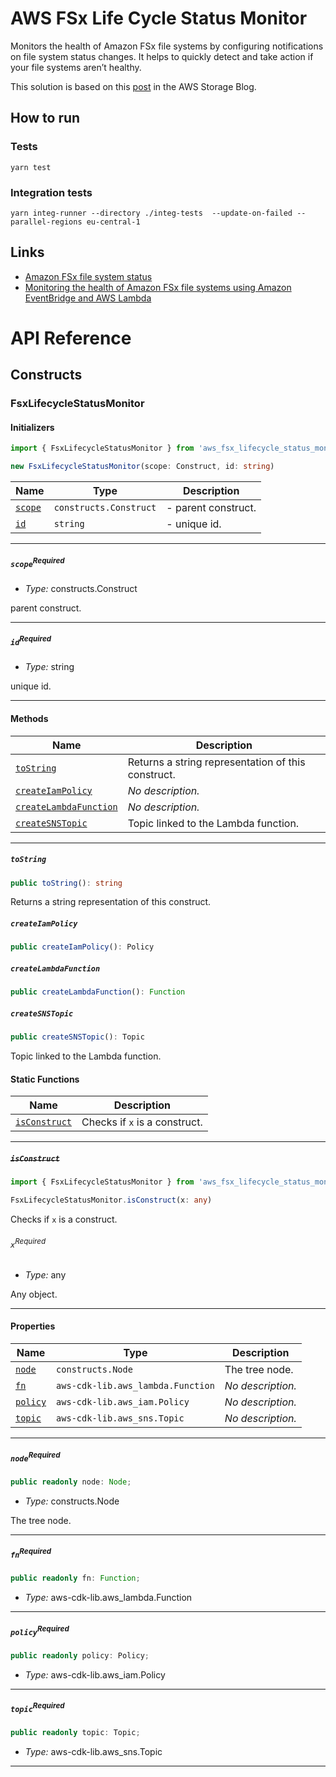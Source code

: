 # AWS FSx Life Cycle Status Monitor

Monitors the health of Amazon FSx file systems by configuring
notifications on file system status changes. It helps to
quickly detect and take action if your file systems aren’t healthy.

This solution is based on this [post](https://aws.amazon.com/de/blogs/storage/monitoring-the-health-of-amazon-fsx-file-systems-using-amazon-eventbridge-and-aws-lambda/) in the AWS Storage Blog.

## How to run

### Tests

```shell
yarn test
```

### Integration tests

```shell
yarn integ-runner --directory ./integ-tests  --update-on-failed --parallel-regions eu-central-1
```

## Links

- [Amazon FSx file system status](https://docs.aws.amazon.com/fsx/latest/WindowsGuide/file-system-lifecycle-states.html)
- [Monitoring the health of Amazon FSx file systems using Amazon EventBridge and AWS Lambda](https://aws.amazon.com/de/blogs/storage/monitoring-the-health-of-amazon-fsx-file-systems-using-amazon-eventbridge-and-aws-lambda/)
# API Reference <a name="API Reference" id="api-reference"></a>

## Constructs <a name="Constructs" id="Constructs"></a>

### FsxLifecycleStatusMonitor <a name="FsxLifecycleStatusMonitor" id="aws_fsx_lifecycle_status_monitor.FsxLifecycleStatusMonitor"></a>

#### Initializers <a name="Initializers" id="aws_fsx_lifecycle_status_monitor.FsxLifecycleStatusMonitor.Initializer"></a>

```typescript
import { FsxLifecycleStatusMonitor } from 'aws_fsx_lifecycle_status_monitor'

new FsxLifecycleStatusMonitor(scope: Construct, id: string)
```

| **Name** | **Type** | **Description** |
| --- | --- | --- |
| <code><a href="#aws_fsx_lifecycle_status_monitor.FsxLifecycleStatusMonitor.Initializer.parameter.scope">scope</a></code> | <code>constructs.Construct</code> | - parent construct. |
| <code><a href="#aws_fsx_lifecycle_status_monitor.FsxLifecycleStatusMonitor.Initializer.parameter.id">id</a></code> | <code>string</code> | - unique id. |

---

##### `scope`<sup>Required</sup> <a name="scope" id="aws_fsx_lifecycle_status_monitor.FsxLifecycleStatusMonitor.Initializer.parameter.scope"></a>

- *Type:* constructs.Construct

parent construct.

---

##### `id`<sup>Required</sup> <a name="id" id="aws_fsx_lifecycle_status_monitor.FsxLifecycleStatusMonitor.Initializer.parameter.id"></a>

- *Type:* string

unique id.

---

#### Methods <a name="Methods" id="Methods"></a>

| **Name** | **Description** |
| --- | --- |
| <code><a href="#aws_fsx_lifecycle_status_monitor.FsxLifecycleStatusMonitor.toString">toString</a></code> | Returns a string representation of this construct. |
| <code><a href="#aws_fsx_lifecycle_status_monitor.FsxLifecycleStatusMonitor.createIamPolicy">createIamPolicy</a></code> | *No description.* |
| <code><a href="#aws_fsx_lifecycle_status_monitor.FsxLifecycleStatusMonitor.createLambdaFunction">createLambdaFunction</a></code> | *No description.* |
| <code><a href="#aws_fsx_lifecycle_status_monitor.FsxLifecycleStatusMonitor.createSNSTopic">createSNSTopic</a></code> | Topic linked to the Lambda function. |

---

##### `toString` <a name="toString" id="aws_fsx_lifecycle_status_monitor.FsxLifecycleStatusMonitor.toString"></a>

```typescript
public toString(): string
```

Returns a string representation of this construct.

##### `createIamPolicy` <a name="createIamPolicy" id="aws_fsx_lifecycle_status_monitor.FsxLifecycleStatusMonitor.createIamPolicy"></a>

```typescript
public createIamPolicy(): Policy
```

##### `createLambdaFunction` <a name="createLambdaFunction" id="aws_fsx_lifecycle_status_monitor.FsxLifecycleStatusMonitor.createLambdaFunction"></a>

```typescript
public createLambdaFunction(): Function
```

##### `createSNSTopic` <a name="createSNSTopic" id="aws_fsx_lifecycle_status_monitor.FsxLifecycleStatusMonitor.createSNSTopic"></a>

```typescript
public createSNSTopic(): Topic
```

Topic linked to the Lambda function.

#### Static Functions <a name="Static Functions" id="Static Functions"></a>

| **Name** | **Description** |
| --- | --- |
| <code><a href="#aws_fsx_lifecycle_status_monitor.FsxLifecycleStatusMonitor.isConstruct">isConstruct</a></code> | Checks if `x` is a construct. |

---

##### ~~`isConstruct`~~ <a name="isConstruct" id="aws_fsx_lifecycle_status_monitor.FsxLifecycleStatusMonitor.isConstruct"></a>

```typescript
import { FsxLifecycleStatusMonitor } from 'aws_fsx_lifecycle_status_monitor'

FsxLifecycleStatusMonitor.isConstruct(x: any)
```

Checks if `x` is a construct.

###### `x`<sup>Required</sup> <a name="x" id="aws_fsx_lifecycle_status_monitor.FsxLifecycleStatusMonitor.isConstruct.parameter.x"></a>

- *Type:* any

Any object.

---

#### Properties <a name="Properties" id="Properties"></a>

| **Name** | **Type** | **Description** |
| --- | --- | --- |
| <code><a href="#aws_fsx_lifecycle_status_monitor.FsxLifecycleStatusMonitor.property.node">node</a></code> | <code>constructs.Node</code> | The tree node. |
| <code><a href="#aws_fsx_lifecycle_status_monitor.FsxLifecycleStatusMonitor.property.fn">fn</a></code> | <code>aws-cdk-lib.aws_lambda.Function</code> | *No description.* |
| <code><a href="#aws_fsx_lifecycle_status_monitor.FsxLifecycleStatusMonitor.property.policy">policy</a></code> | <code>aws-cdk-lib.aws_iam.Policy</code> | *No description.* |
| <code><a href="#aws_fsx_lifecycle_status_monitor.FsxLifecycleStatusMonitor.property.topic">topic</a></code> | <code>aws-cdk-lib.aws_sns.Topic</code> | *No description.* |

---

##### `node`<sup>Required</sup> <a name="node" id="aws_fsx_lifecycle_status_monitor.FsxLifecycleStatusMonitor.property.node"></a>

```typescript
public readonly node: Node;
```

- *Type:* constructs.Node

The tree node.

---

##### `fn`<sup>Required</sup> <a name="fn" id="aws_fsx_lifecycle_status_monitor.FsxLifecycleStatusMonitor.property.fn"></a>

```typescript
public readonly fn: Function;
```

- *Type:* aws-cdk-lib.aws_lambda.Function

---

##### `policy`<sup>Required</sup> <a name="policy" id="aws_fsx_lifecycle_status_monitor.FsxLifecycleStatusMonitor.property.policy"></a>

```typescript
public readonly policy: Policy;
```

- *Type:* aws-cdk-lib.aws_iam.Policy

---

##### `topic`<sup>Required</sup> <a name="topic" id="aws_fsx_lifecycle_status_monitor.FsxLifecycleStatusMonitor.property.topic"></a>

```typescript
public readonly topic: Topic;
```

- *Type:* aws-cdk-lib.aws_sns.Topic

---





